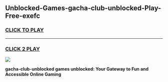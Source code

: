 
## Unblocked-Games-gacha-club-unblocked-Play-Free-exefc
<h3>
<a href="https://premium76.site?title=gacha-club-unblocked&ref=18A1">CLICK TO PLAY</a></h3>
<hr>

<h3>
<a href="https://premium76.site?title=gacha-club-unblocked&ref=18A1">CLICK 2 PLAY</a>
  
</h3>

<a href="https://premium76.site?title=gacha-club-unblocked&ref=18A1"><img src="https://clearcache.store/games.png"></a>


**gacha-club-unblocked games unblocked: Your Gateway to Fun and Accessible Online Gaming**
